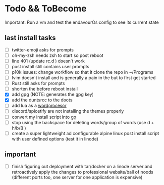 # Todo && ToBecome

Important: Run a vm and test the endavourOs config to see its current state

## last install tasks
 - [ ] twitter-emoji asks for prompts
 - [ ] oh-my-zsh needs zsh to start so post reboot
 - [ ] line 401 (update rc.d ) doesn't work
 - [ ] post install still contains user prompts
 - [ ] p10k issues: change workflow so that it clone the repo in ~/Programs
 - [ ] lvim doesn't install and is generally a pain in the but to first get started
 - [ ] Rust still asks for prompts
 - [ ] shorten the before reboot install
 - [x] add gpg (NOTE: generates the gpg key)
 - [x] add the duntsrcc to the doots
 - [ ] add lua as a [wordprocesor](https://www.reddit.com/r/neovim/comments/rz4yxj/using_neovim_and_lua_as_a_wordprocessor/)
 - [ ] discord/spicetify are not installing the themes properly 
 - [ ] convert my install script into [ go ](https://stackoverflow.com/questions/6182369/exec-a-shell-command-in-go)
 - [ ] stop using the backspace for deleting words/group of words (use d + h/b/B )
 - [ ] create a super lightweight ad configurable alpine linux post install script with user defined options (test it in linode)

## important 
- [ ] finish figuring out deployment with tar/docker on a linode server and retroactively apply the changes to professional website/ball of noods (different ports too, one server for one application is expensive)
 

